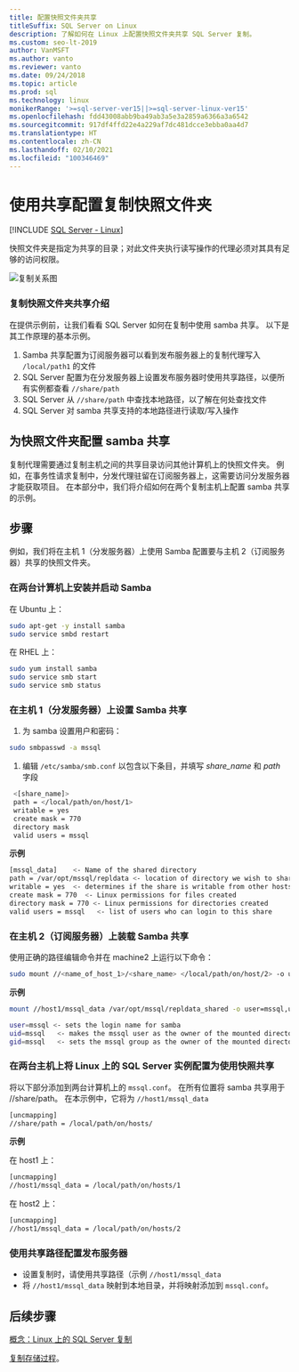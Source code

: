 ```yaml
---
title: 配置快照文件夹共享
titleSuffix: SQL Server on Linux
description: 了解如何在 Linux 上配置快照文件夹共享 SQL Server 复制。
ms.custom: seo-lt-2019
author: VanMSFT
ms.author: vanto
ms.reviewer: vanto
ms.date: 09/24/2018
ms.topic: article
ms.prod: sql
ms.technology: linux
monikerRange: '>=sql-server-ver15||>=sql-server-linux-ver15'
ms.openlocfilehash: fdd43008abb9ba49ab3a5e3a2859a6366a3a6542
ms.sourcegitcommit: 917df4ffd22e4a229af7dc481dcce3ebba0aa4d7
ms.translationtype: HT
ms.contentlocale: zh-CN
ms.lasthandoff: 02/10/2021
ms.locfileid: "100346469"
---
```

# <a name="configure-replication-snapshot-folder-with-shares"></a>使用共享配置复制快照文件夹

[!INCLUDE [SQL Server - Linux](../includes/applies-to-version/sql-linux.md)]

快照文件夹是指定为共享的目录；对此文件夹执行读写操作的代理必须对其具有足够的访问权限。

![复制关系图][1]

### <a name="replication-snapshot-folder-share-explained"></a>复制快照文件夹共享介绍

在提供示例前，让我们看看 SQL Server 如何在复制中使用 samba 共享。 以下是其工作原理的基本示例。

1. Samba 共享配置为订阅服务器可以看到发布服务器上的复制代理写入 `/local/path1` 的文件
2. SQL Server 配置为在分发服务器上设置发布服务器时使用共享路径，以便所有实例都查看 `//share/path`
3. SQL Server 从 `//share/path` 中查找本地路径，以了解在何处查找文件
4. SQL Server 对 samba 共享支持的本地路径进行读取/写入操作


## <a name="configure-a-samba-share-for-the-snapshot-folder"></a>为快照文件夹配置 samba 共享 

复制代理需要通过复制主机之间的共享目录访问其他计算机上的快照文件夹。 例如，在事务性请求复制中，分发代理驻留在订阅服务器上，这需要访问分发服务器才能获取项目。 在本部分中，我们将介绍如何在两个复制主机上配置 samba 共享的示例。


## <a name="steps"></a>步骤

例如，我们将在主机 1（分发服务器）上使用 Samba 配置要与主机 2（订阅服务器）共享的快照文件夹。 

### <a name="install-and-start-samba-on-both-machines"></a>在两台计算机上安装并启动 Samba 

在 Ubuntu 上：

```bash
sudo apt-get -y install samba
sudo service smbd restart
```

在 RHEL 上：

```bash
sudo yum install samba
sudo service smb start
sudo service smb status
```

### <a name="on-host-1-distributor-set-up-the-samba-share"></a>在主机 1（分发服务器）上设置 Samba 共享 

1. 为 samba 设置用户和密码：

  ```bash
  sudo smbpasswd -a mssql 
  ```

1. 编辑 `/etc/samba/smb.conf` 以包含以下条目，并填写 *share_name* 和 *path* 字段
 ```bash
  <[share_name]>
  path = </local/path/on/host/1>
  writable = yes
  create mask = 770
  directory mask 
  valid users = mssql 
  ```

  **示例**

  ```bash
  [mssql_data]    <- Name of the shared directory
  path = /var/opt/mssql/repldata <- location of directory we wish to share
  writable = yes  <- determines if the share is writable from other hosts
  create mask = 770  <- Linux permissions for files created 
  directory mask = 770 <- Linux permissions for directories created
  valid users = mssql   <- list of users who can login to this share
  ```

### <a name="on-host-2-subscriber--mount-the-samba-share"></a>在主机 2（订阅服务器）上装载 Samba 共享

使用正确的路径编辑命令并在 machine2 上运行以下命令：

  ```bash
  sudo mount //<name_of_host_1>/<share_name> </local/path/on/host/2> -o user=mssql,uid=mssql,gid=mssql
  ```

  **示例**

  ```bash
  mount //host1/mssql_data /var/opt/mssql/repldata_shared -o user=mssql,uid=mssql,gid=mssql

  user=mssql <- sets the login name for samba
  uid=mssql   <- makes the mssql user as the owner of the mounted directory
  gid=mssql   <- sets the mssql group as the owner of the mounted directory
  ```

### <a name="on-both-hosts--configure-sql-server-on-linux-instances-to-use-snapshot-share"></a>在两台主机上将 Linux 上的 SQL Server 实例配置为使用快照共享

将以下部分添加到两台计算机上的 `mssql.conf`。 在所有位置将 samba 共享用于 //share/path。 在本示例中，它将为 `//host1/mssql_data`

  ```bash
  [uncmapping]
  //share/path = /local/path/on/hosts/
  ```

  **示例**

  在 host1 上：

  ```bash
  [uncmapping]
  //host1/mssql_data = /local/path/on/hosts/1
  ```

  在 host2 上：
  
  ```bash
  [uncmapping]
  //host1/mssql_data = /local/path/on/hosts/2
  ```

### <a name="configuring-publisher-with-shared-paths"></a>使用共享路径配置发布服务器

* 设置复制时，请使用共享路径（示例 `//host1/mssql_data`
* 将 `//host1/mssql_data` 映射到本地目录，并将映射添加到 `mssql.conf`。

## <a name="next-steps"></a>后续步骤

[概念：Linux 上的 SQL Server 复制](sql-server-linux-replication.md)

[复制存储过程](../relational-databases/system-stored-procedures/replication-stored-procedures-transact-sql.md)。

[1]: ./media/sql-server-linux-replication-snapshot-shares/image1.png
